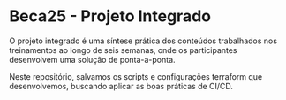 # Beca25 - Projeto Integrado

O projeto integrado é uma síntese prática dos conteúdos trabalhados nos treinamentos ao longo de seis semanas, onde os participantes desenvolvem uma solução de ponta-a-ponta. 

Neste repositório, salvamos os scripts e configurações terraform que desenvolvemos, buscando aplicar as boas práticas de CI/CD.
